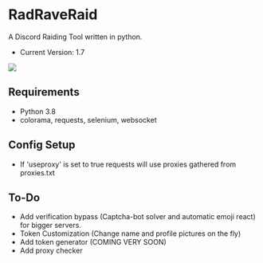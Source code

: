 # RadRaveRaid
A Discord Raiding Tool written in python.
  - Current Version: 1.7
  
![](https://raw.githubusercontent.com/riaaaaaaaa/RadRaveRaid/master/screenie.png)

## Requirements
  - Python 3.8
  - colorama, requests, selenium, websocket

## Config Setup
  - If 'useproxy' is set to true requests will use proxies gathered from proxies.txt

## To-Do
  - Add verification bypass (Captcha-bot solver and automatic emoji react) for bigger servers.
  - Token Customization (Change name and profile pictures on the fly)
  - Add token generator (COMING VERY SOON)
  - Add proxy checker
